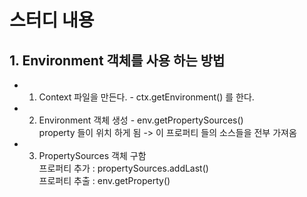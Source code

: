 # 스터디 내용
## 1. Environment 객체를 사용 하는 방법
- 1. Context 파일을 만든다.  - ctx.getEnvironment() 를 한다.
- 2. Environment 객체 생성 - env.getPropertySources()   <br/>
  property 들이 위치 하게 됨 -> 이 프로퍼티 들의 소스들을 전부 가져옴 
- 3. PropertySources 객체 구함         <br/>
  프로퍼티 추가 : propertySources.addLast()  <br/>
  프로퍼티 추출 : env.getProperty()
  
